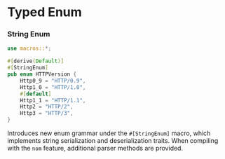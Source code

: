 # Typed Enum

### String Enum

```rs
use macros::*;

#[derive(Default)]
#[StringEnum]
pub enum HTTPVersion {
    Http0_9 = "HTTP/0.9",
    Http1_0 = "HTTP/1.0",
    #[default]
    Http1_1 = "HTTP/1.1",
    Http2 = "HTTP/2",
    Http3 = "HTTP/3",
}
```

Introduces new enum grammar under the `#[StringEnum]` macro, which implements string serialization and deserialization traits. 
When compiling with the `nom` feature, additional parser methods are provided.

